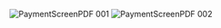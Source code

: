 
![PaymentScreenPDF 001](https://github.com/user-attachments/assets/dc5093e4-20ff-4fe0-82cc-00f191d9d121)
![PaymentScreenPDF 002](https://github.com/user-attachments/assets/ab544625-3b2b-4f99-a855-b90d79085d96)
